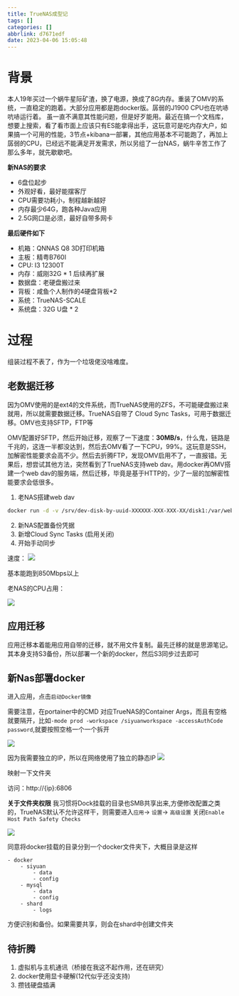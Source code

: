 ```yaml
---
title: TrueNAS成型记
tags: []
categories: []
abbrlink: d7671edf
date: 2023-04-06 15:05:48
---
```

# 背景

本人19年买过一个蜗牛星际矿渣，换了电源，换成了8G内存。重装了OMV的系统，一直稳定的跑着。大部分应用都是跑docker版。孱弱的J1900 CPU也在吭哧吭哧运行着。
虽一直不满意其性能问题，但是好歹能用。最近在搞一个文档库，想要上搜索，看了看市面上应该只有ES能拿得出手，这玩意可是吃内存大户，如果搞一个可用的性能，3节点+kibana一部署，其他应用基本不可能跑了，再加上孱弱的CPU，已经远不能满足开发需求，所以另组了一台NAS，蜗牛辛苦工作了那么多年，就先歇歇吧。

**新NAS的要求**
- 6盘位起步
- 外观好看，最好能摆客厅
- CPU需要功耗小，制程越新越好
- 内存最少64G，跑各种Java应用
- 2.5G网口是必须，最好自带多网卡

**最后硬件如下**
- 机箱：QNNAS Q8 3D打印机箱
- 主板：精粤B760I
- CPU: I3 12300T
- 内存：威刚32G * 1 后续再扩展
- 数据盘：老硬盘搬过来
- 背板：咸鱼个人制作的4硬盘背板*2
- 系统：TrueNAS-SCALE
- 系统盘：32G U盘 * 2


# 过程

组装过程不表了，作为一个垃圾佬没啥难度。

## 老数据迁移

因为OMV使用的是ext4的文件系统，而TrueNAS使用的ZFS，不可能硬盘搬过来就用，所以就需要数据迁移。TrueNAS自带了 Cloud Sync Tasks，可用于数据迁移。OMV也支持SFTP，FTP等

OMV配置好SFTP，然后开始迁移，观察了一下速度：**30MB/s**，什么鬼，链路是千兆的，这连一半都没达到，然后去OMV看了一下CPU，99%。这玩意是SSH，加解密性能要求会高不少。然后去折腾FTP，发现OMV启用不了，一直报错。无果后，想尝试其他方法，突然看到了TrueNAS支持web dav。用docker再OMV搭建一个web dav的服务端，然后迁移，毕竟是基于HTTP的，少了一层的加解密性能要求会低很多。

1. 老NAS搭建web dav
```bash
docker run -d -v /srv/dev-disk-by-uuid-XXXXXX-XXX-XXX-XX/disk1:/var/webdav -e USERNAME=XXX -e PASSWORD=XXXXX -p 8888:80 morrisjobke/webdav
```

2. 新NAS配置备份凭据
3. 新增Cloud Sync Tasks (启用关闭)
4. 开始手动同步

速度：
![](https://static.lianglianglee.com/assets/20230406_155750.png)

基本能跑到850Mbps以上

老NAS的CPU占用：

![](https://static.lianglianglee.com/assets/old_nas_cpu_use.png)

## 应用迁移

应用迁移本着能用应用自带的迁移，就不用文件复制。最先迁移的就是思源笔记。其本身支持S3备份，所以部署一个新的docker，然后S3同步过去即可

## 新Nas部署docker

进入应用，点击`启动Docker镜像`

需要注意，在portainer中的CMD 对应TrueNAS的Container Args，而且有空格就要隔开，比如`-mode prod -workspace /siyuanworkspace -accessAuthCode password`,就要按照空格一个一个拆开

![](https://static.lianglianglee.com/assets/20230406_162245.png)


因为我需要独立的IP，所以在网络使用了独立的静态IP
![](https://static.lianglianglee.com/assets/20230406_161755.png)

映射一下文件夹


访问：http://{ip}:6806

**关于文件夹权限**
我习惯将Dock挂载的目录也SMB共享出来,方便修改配置之类的，TrueNAS默认不允许这样干，则需要进入`应用`-> `设置`-> `高级设置` 关闭`Enable Host Path Safety Checks`

![](https://static.lianglianglee.com/assets/20230406_162603.png)

同意将docker挂载的目录分到一个docker文件夹下，大概目录是这样

```
- docker
    - siyuan 
        - data
        - config
    - mysql
        - data
        - config
    - shard
        - logs
```

方便识别和备份。如果需要共享，则会在shard中创建文件夹



## 待折腾
1. 虚拟机与主机通讯（桥接在我这不起作用，还在研究）
2. docker使用显卡硬解(12代似乎还没支持)
3. 攒钱硬盘插满




